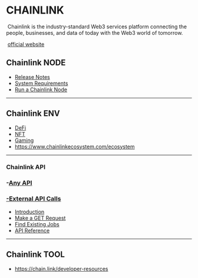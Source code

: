 # CHAINLINK

​	Chainlink is the industry-standard Web3 services platform connecting the people, businesses, and data of today with the Web3 world of tomorrow.

​	[official website](https://chain.link/)

## Chainlink NODE

- [Release Notes](https://docs.chain.link/chainlink-nodes/node-versions)
- [System Requirements](https://docs.chain.link/chainlink-nodes/resources/requirements)
- [Run a Chainlink Node](https://docs.chain.link/chainlink-nodes/v1/running-a-chainlink-node)

------

## Chainlink ENV

- [DeFi](https://www.chainlinkecosystem.com/category/defi)
- [NFT](https://www.chainlinkecosystem.com/category/nft)
- [Gaming](https://www.chainlinkecosystem.com/category/gaming)
- https://www.chainlinkecosystem.com/ecosystem

------

### Chainlink API

### -[Any API](https://docs.chain.link/any-api/introduction)

### [-External API Calls](https://docs.chain.link/any-api/introduction)

- [Introduction](https://docs.chain.link/any-api/introduction)
- [Make a GET Request](https://docs.chain.link/any-api/get-request/introduction)
- [Find Existing Jobs](https://docs.chain.link/any-api/find-oracle)
- [API Reference](https://docs.chain.link/any-api/api-reference)

------

## Chainlink TOOL

- https://chain.link/developer-resources